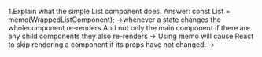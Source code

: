 1.Explain what the simple List component does.
Answer:
const List = memo(WrappedListComponent);
->whenever a state changes the wholecomponent re-renders.And not only the main component if there are any child components they also re-renders 
-> Using memo will cause React to skip rendering a component if its props have not changed.
->
